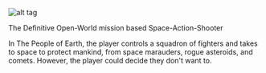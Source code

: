 ![alt tag](http://i.imgur.com/LJoiLVi.png "People of Earth Logo")

The Definitive Open-World mission based Space-Action-Shooter

In The People of Earth, the player controls a squadron of fighters and takes to space to protect mankind, from space marauders, rogue asteroids, and comets. However, the player could decide they don't want to.

